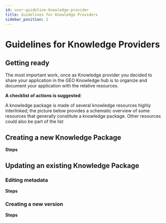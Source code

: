 ```yaml
---
id: user-guideline-knowledge-provider
title: Guidelines for Knowledge Providers
sidebar_position: 2
---
```


# Guidelines for Knowledge Providers

## Getting ready

The most important work, once as Knowledge provider you decided to share your application in the GEO Knowledge hub is to organize and document your application with the relative resources.

**A checklist of actions is suggested**:

A knowledge package is made of several knowledge resources highly interlinked; the picture below provides a schematic overview of some resources that generally constitute a knowledge package. Other resources could also be part of the list



## Creating a new Knowledge Package

**Steps**

## Updating an existing Knowledge Package

### Editing metadata

**Steps**

### Creating a new version

**Steps**
